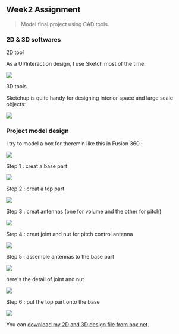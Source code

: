 

## Week2 Assignment

> Model final project using CAD tools.

### 2D & 3D softwares

2D tool

As a UI/Interaction design, I use Sketch most of the time:

![](http://7xjpra.com1.z0.glb.clouddn.com/fabSketch.png)

3D tools

Sketchup is quite handy for designing interior space and large scale objects:

![](http://7xjpra.com1.z0.glb.clouddn.com/fabsketchup.png)



### Project model design

I try to model a box for theremin like this in Fusion 360 :

![](https://upload.wikimedia.org/wikipedia/commons/c/c8/Etherwave_Theremin_Kit.jpg)


Step 1 : creat a base part 

![](http://7xjpra.com1.z0.glb.clouddn.com/thereminbox%20s1.png)


Step 2 : creat a top part

![](http://7xjpra.com1.z0.glb.clouddn.com/thereminbox%20s2.png)

Step 3 : creat antennas (one for volume and the other for pitch)

![](http://7xjpra.com1.z0.glb.clouddn.com/thereminbox%20s3.png)

Step 4 : creat joint and nut for pitch control antenna

![](http://7xjpra.com1.z0.glb.clouddn.com/thereminbox%20s4.png)

Step 5 : assemble antennas to the base part

![](http://7xjpra.com1.z0.glb.clouddn.com/thereminbox%20s5.png)

here's the detail of joint and nut

![](http://7xjpra.com1.z0.glb.clouddn.com/thereminbox%20s5%20detail.png)

Step 6 : put the top part onto the base

![](http://7xjpra.com1.z0.glb.clouddn.com/thereminbox%20s6.png)


You can [download my 2D and 3D design file from box.net](https://app.box.com/s/ennc9ukf2ijji5a70s22ke9waje08xgj).
